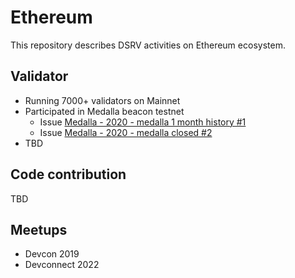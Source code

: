 # Ethereum

This repository describes DSRV activities on Ethereum ecosystem.


## Validator

- Running 7000+ validators on Mainnet
- Participated in Medalla beacon testnet
   - Issue [Medalla - 2020 - medalla 1 month history #1](https://github.com/dsrvlabs/ethereum/issues/1)
   - Issue [Medalla - 2020 - medalla closed #2](https://github.com/dsrvlabs/ethereum/issues/2)
- TBD


## Code contribution

TBD

## Meetups

- Devcon 2019
- Devconnect 2022
